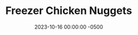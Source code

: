 ---
layout: post
title:  "Freezer Chicken Nuggets"
date:   2023-10-16 00:00:00 -0500
categories: 
- Recipes
- Finger Foods
permalink: /recipes/chicken-nuggets
image: /assets/Food/Finger Food/Nuggies/nuggies.jpg
ing: nuggies-ing
facts: nuggies-facts
Prep: 30
Rest: 
Cook: 14
Source1: https://mealprepmanual.com/nashville-hot-chicken-nuggets/
Source2: https://www.youtube.com/watch?v=KasX2xTCkOA
tags: 
- nuggies
- chicken
- ground
- sweet potato
- air fry
- fried
- snack
- city
- flash freeze
- bake
- french fries
Description: These chicken nuggets are great for a meal or snack, and can be reheated in the air fryer straight from the freezer. They are much tastier and healthier than the typical chicken nuggets you get in your freezer section, and they're cheaper too.
Instructions: 
- Preheat your oven to 400°F<br><br>

- Wash and cut all of your vegetables. Peel the sweet potatoes, and cut into smaller pieces so the food processor can blend them. Using a food processor, process your vegetables. You want the potato to be in “riced” form.<br><br>

- In a large bowl, combine together the vegetables, chicken, and the rest of the ingredients<br><br>

- Spray a couple of large sheet pans with oil. Place your meat mixture onto the sheet pan using a cookie scoop or spoon, ensuring you have plenty of space between each nugget. Wet your fingers to prevent sticking and lightly press the balls into a disc with your fingers. You don't want to go too thin or else they will be prone to sticking. You want your nuggets to be about 2 inches in diameter and ¼-½ inch in thickness.<br><br>

- Bake at 400F for 8 minutes and then flip and bake an additional 6 minutes. Transfer to a wire rack to cool as you do the other batches<br><br>

- Once the nuggets have cooled, arrange them onto a sheet pan and place them into the freezer, uncovered until they have frozen solid. This will help them not stick together in the bags.<br><br>

- Once they are frozen solid, transfer them to a zip top bag, remove all of the air and keep them in your freezer.<br><br>

- Reheat using the air fryer at 400°F for about 5 minutes. They just need to thaw and get hot. You can also use the microwave or oven.
---